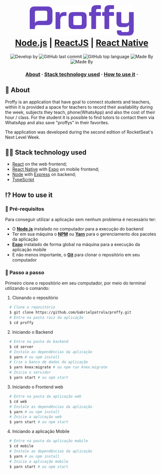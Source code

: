 
<h1 align="center">
    <img alt="Proffy" src="assets/logo.svg" height="100px" />
    <br/>
   <a href="https://nodejs.org/en/" target="_blank" rel="noopener">Node.js</a> | <a href="https://pt-br.reactjs.org" target="_blank" rel="noopener">ReactJS</a> | <a href="https://reactnative.dev" target="_blank" rel="noopener">React Native</a>
</h1>

<p align="center">
  <img alt="Develop by" src="https://img.shields.io/badge/Develop%20by-Thiago%20Medina-blue?style=flat&logo=Awesome-Lists">
  <img alt="GitHub last commit" src="https://img.shields.io/github/last-commit/thiagomedina/proffy?color=informational&style=flat&logo=GitHub-Actions">
  <img alt="GitHub top language" src="https://img.shields.io/github/languages/top/gabrielpatrola/proffy?color=important&style=flat&logo=TypeScript">
  <img alt="Made By" src="https://img.shields.io/badge/Made%20by-RocketSeat-blueviolet?style=flat&logo=Apache-RocketMQ">
  <img alt="Made By" src="https://img.shields.io/github/license/gabrielpatrola/proffy?&style=flat&logo=Google-Sheets">
<p>

<h3 align="center">
  <a href="#-sobre">About</a>
  <span> · </span>
  <a href="#-tecnologias-utilizadas">Stack technology used</a>
  <span> · </span>
  <a href="#-como-usar">How to use it</a>
  <span> · </span>
</h3>

## 💭 About

Proffy is an application that have goal to connect students and teachers, within it is provided a space for teachers to record their availability during the week, subjects they teach, phone(WhatsApp) and also the cost of their hour / class. For the student it is possible to find tutors to contact them via WhatsApp and also save "proffys" in their favorites.

The application was developed during the second edition of RocketSeat's Next Level Week.

## 👨‍💻 Stack technology used

- <a href="https://reactjs.org/" target="_blank" rel="noopener">React</a> on the web frontend;
- <a href="https://reactnative.dev/" target="_blank" rel="noopener">React Native</a> with <a href="https://expo.io/" target="_blank" rel="noopener">Expo</a> on mobile frontend;
- <a href="https://nodejs.org/en/" target="_blank" rel="noopener">Node</a> with <a href="https://expressjs.com/" target="_blank" rel="noopener">Express</a> on backend;
- <a href="https://www.typescriptlang.org/" target="_blank" rel="noopener">TypeScript</a>

## ⁉ How to use it

### 🤔 Pré-requisitos

Para conseguir utilizar a aplicação sem nenhum problema é necessário ter:

- O **<a href="https://nodejs.org/en/" target="_blank" rel="noopener">Node.js</a>** instalado no computador para a execução do backend
- Ter em sua máquina o **<a href="https://www.npmjs.com/" target="_blank" rel="noopener">NPM</a>** ou **<a href="https://yarnpkg.com/" target="_blank" rel="noopener">Yarn</a>** para o gerenciamento dos pacotes da aplicação
- **<a href="https://expo.io/" target="_blank" rel="noopener">Expo</a>** instalado de forma global na máquina para a execução da aplicação mobile
- E não menos importante, o **<a href="https://git-scm.com/" target="_blank" rel="noopener">Git</a>** para clonar o repositório em seu computador

### 📝 Passo a passo

Primeiro clone o repositório em seu computador, por meio do terminal utilizando o comando:

1. Clonando o repositório

```sh
  # Clone o repositório
  $ git clone https://github.com/Gabrielpatrola/proffy.git
  # Entre na pasta raiz da aplicação
  $ cd proffy
```

2. Iniciando o Backend

```sh
  # Entre na pasta do backend
  $ cd server
  # Instale as dependências da aplicação
  $ yarn # ou npm install
  # Crie o banco de dados da aplicação
  $ yarn knex:migrate # ou npm run knex:migrate
  # Inicie o servidor
  $ yarn start # ou npm start
```

3. Iniciando o Frontend web

```sh
  # Entre na pasta da aplicação web
  $ cd web
  # Instale as dependências da aplicação
  $ yarn # ou npm install
  # Inicie a aplicação web
  $ yarn start # ou npm start
```

4. Iniciando a aplicação Mobile

```sh
  # Entre na pasta da aplicação mobile
  $ cd mobile
  # Instale as dependências da aplicação
  $ yarn # ou npm install
  # Inicie a aplicação mobile
  $ yarn start # ou npm start
```

